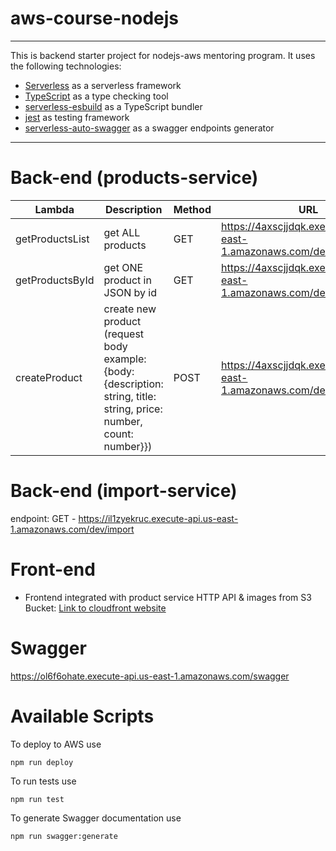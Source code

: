 # aws-course-nodejs
___

This is backend starter project for nodejs-aws mentoring program. It uses the following technologies:

- [Serverless](https://serverless.com/) as a serverless framework
- [TypeScript](https://www.typescriptlang.org/) as a type checking tool
- [serverless-esbuild](https://www.serverless.com/plugins/serverless-esbuild) as a TypeScript bundler
- [jest](https://jestjs.io/) as testing framework
- [serverless-auto-swagger](https://github.com/completecoding/serverless-auto-swagger) as a swagger endpoints generator
___

# Back-end (products-service)

| Lambda          | Description                   | Method | URL                                                                                                      |
| --------------- | ----------------------------- | ------ |----------------------------------------------------------------------------------------------------------|
| getProductsList | get ALL products              | GET    | https://4axscjjdqk.execute-api.us-east-1.amazonaws.com/dev/products                                      |
| getProductsById | get ONE product in JSON by id | GET    | https://4axscjjdqk.execute-api.us-east-1.amazonaws.com/dev/products/{id} |
| createProduct | create new product (request body example: {body: {description: string, title: string, price: number, count: number}}) | POST    | https://4axscjjdqk.execute-api.us-east-1.amazonaws.com/dev/products |

# Back-end (import-service)
endpoint: GET - https://il1zyekruc.execute-api.us-east-1.amazonaws.com/dev/import

# Front-end

- Frontend integrated with product service HTTP API & images from S3 Bucket: [Link to cloudfront website](https://d2xxscw559wzra.cloudfront.net)

# Swagger

https://ol6f6ohate.execute-api.us-east-1.amazonaws.com/swagger

# Available Scripts

To deploy to AWS use

```
npm run deploy
```

To run tests use

```
npm run test
```
To generate Swagger documentation use

```
npm run swagger:generate
```